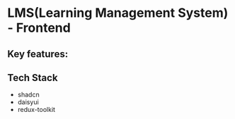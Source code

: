 # LMS(Learning Management System) - Frontend

## Key features:





## Tech Stack
- shadcn
- daisyui
- redux-toolkit